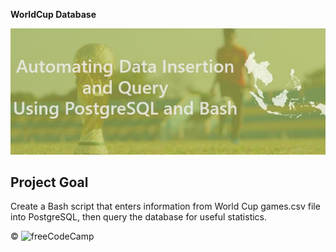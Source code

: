 **WorldCup Database**

![](WorldCup.jpeg)

## Project Goal
Create a Bash script that enters information from World Cup games.csv file into PostgreSQL, then query the database for useful statistics.

:copyright: ![freeCodeCamp](https://www.freecodecamp.org/learn/relational-database/)
